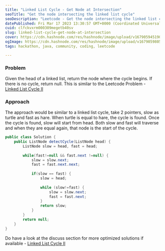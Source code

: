 ```yaml
---
title: "Linked List Cycle - Get Node at Intersection"
seoTitle: "Get the node intersecting the linked list cycle"
seoDescription: "Leetcode - Get the node intersecting the linked list cycle"
datePublished: Fri Mar 17 2023 13:30:57 GMT+0000 (Coordinated Universal Time)
cuid: clfckvxrm000309megetb40sv
slug: linked-list-cycle-get-node-at-intersection
cover: https://cdn.hashnode.com/res/hashnode/image/upload/v1679059451900/fa827f06-dc04-437f-957c-9329a8522837.jpeg
ogImage: https://cdn.hashnode.com/res/hashnode/image/upload/v1679059805748/99fba9b2-b183-48ad-9b70-b9ef679a7368.jpeg
tags: hackathon, java, community, coding, leetcode

---
```


### Problem

Given the head of a linked list, return the node where the cycle begins. If there is no cycle, return null. This is similar to the Leetcode Problem - [Linked List Cycle II](https://leetcode.com/problems/linked-list-cycle-ii/)

### Approach

The approach would be similar to a linked list cycle, take 2 pointers, slow as turtle and fast as hare. When turtle is equal to hare, the cycle is found. Once the cycle is found, slow will start from head. Both slow and fast will traverse and when they are equal again, that node is the start of the cycle.

```java
public class Solution {
    public ListNode detectCycle(ListNode head) {
        ListNode slow = head, fast = head;
        
        while(fast!=null && fast.next !=null) {
            slow = slow.next;
            fast = fast.next.next;
            
            if(slow == fast) {
                slow = head;
                
                while (slow!=fast) {
                    slow = slow.next;
                    fast = fast.next;
                }
                return slow;
            }
        }
        return null;
    }
}
```

Do have a look at the discuss section for more optimized solutions if available - [Linked List Cycle II](https://leetcode.com/problems/linked-list-cycle-ii/discuss/?currentPage=1&orderBy=most_votes&query=&tag=java)